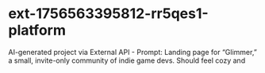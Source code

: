 # ext-1756563395812-rr5qes1-platform
AI-generated project via External API - Prompt: Landing page for “Glimmer,” a small, invite-only community of indie game devs. Should feel cozy and 
